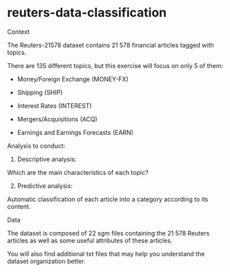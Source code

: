 # reuters-data-classification

Context

The Reuters-21578 dataset contains 21 578 financial articles tagged with topics.

There are 135 different topics, but this exercise will focus on only 5 of them:

- Money/Foreign Exchange (MONEY-FX)

- Shipping (SHIP)

- Interest Rates (INTEREST)

- Mergers/Acquisitions (ACQ)

- Earnings and Earnings Forecasts (EARN)

Analysis to conduct:

1) Descriptive analysis:

Which are the main characteristics of each topic?

2) Predictive analysis:

Automatic classification of each article into a category according to its content. 

Data

The dataset is composed of 22 sgm files containing the 21 578 Reuters articles as well as some useful attributes of these articles.

You will also find additional txt files that may help you understand the dataset organization better.
